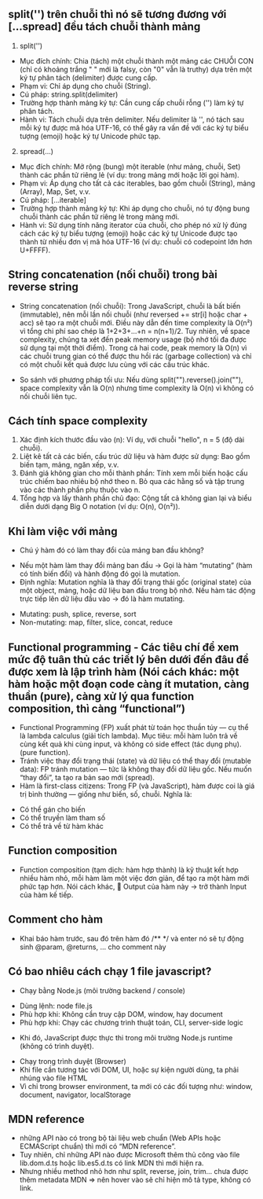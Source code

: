 ## split('') trên chuỗi thì nó sẽ tương đương với [...spread] đều tách chuỗi thành mảng

1. split('')

- Mục đích chính: Chia (tách) một chuỗi thành một mảng các CHUỖI CON (chỉ có khoảng trắng " " mới là falsy, còn "0" vẫn là truthy) dựa trên một ký tự phân tách (delimiter) được cung cấp.
- Phạm vi: Chỉ áp dụng cho chuỗi (String).
- Cú pháp: string.split(delimiter)
- Trường hợp thành mảng ký tự: Cần cung cấp chuỗi rỗng ('') làm ký tự phân tách.
- Hành vi: Tách chuỗi dựa trên delimiter. Nếu delimiter là '', nó tách sau mỗi ký tự được mã hóa UTF-16, có thể gây ra vấn đề với các ký tự biểu tượng (emoji) hoặc ký tự Unicode phức tạp.

2. spread(...)

- Mục đích chính: Mở rộng (bung) một iterable (như mảng, chuỗi, Set) thành các phần tử riêng lẻ (ví dụ: trong mảng mới hoặc lời gọi hàm).
- Phạm vi: Áp dụng cho tất cả các iterables, bao gồm chuỗi (String), mảng (Array), Map, Set, v.v.
- Cú pháp: [...iterable]
- Trường hợp thành mảng ký tự: Khi áp dụng cho chuỗi, nó tự động bung chuỗi thành các phần tử riêng lẻ trong mảng mới.
- Hành vi: Sử dụng tính năng iterator của chuỗi, cho phép nó xử lý đúng cách các ký tự biểu tượng (emoji) hoặc các ký tự Unicode được tạo thành từ nhiều đơn vị mã hóa UTF-16 (ví dụ: chuỗi có codepoint lớn hơn U+FFFF).

## String concatenation (nối chuỗi) trong bài reverse string

- String concatenation (nối chuỗi): Trong JavaScript, chuỗi là bất biến (immutable), nên mỗi lần nối chuỗi (như reversed += str[i] hoặc char + acc) sẽ tạo ra một chuỗi mới. Điều này dẫn đến time complexity là O(n²) vì tổng chi phí sao chép là 1+2+3+...+n = n(n+1)/2. Tuy nhiên, về space complexity, chúng ta xét đến peak memory usage (bộ nhớ tối đa được sử dụng tại một thời điểm). Trong cả hai code, peak memory là O(n) vì các chuỗi trung gian có thể được thu hồi rác (garbage collection) và chỉ có một chuỗi kết quả được lưu cùng với các cấu trúc khác.

- So sánh với phương pháp tối ưu: Nếu dùng split("").reverse().join(""), space complexity vẫn là O(n) nhưng time complexity là O(n) vì không có nối chuỗi liên tục.

## Cách tính space complexity

1. Xác định kích thước đầu vào (n): Ví dụ, với chuỗi "hello", n = 5 (độ dài chuỗi).
2. Liệt kê tất cả các biến, cấu trúc dữ liệu và hàm được sử dụng: Bao gồm biến tạm, mảng, ngăn xếp, v.v.
3. Đánh giá không gian cho mỗi thành phần: Tính xem mỗi biến hoặc cấu trúc chiếm bao nhiêu bộ nhớ theo n. Bỏ qua các hằng số và tập trung vào các thành phần phụ thuộc vào n.
4. Tổng hợp và lấy thành phần chủ đạo: Cộng tất cả không gian lại và biểu diễn dưới dạng Big O notation (ví dụ: O(n), O(n²)).

## Khi làm việc với mảng

- Chú ý hàm đó có làm thay đổi của mảng ban đầu không?

* Nếu một hàm làm thay đổi mảng ban đầu -> Gọi là hàm “mutating” (hàm có tính biến đổi) và hành động đó gọi là mutation.
* Định nghĩa: Mutation nghĩa là thay đổi trạng thái gốc (original state) của một object, mảng, hoặc dữ liệu ban đầu trong bộ nhớ. Nếu hàm tác động trực tiếp lên dữ liệu đầu vào → đó là hàm mutating.

- Mutating: push, splice, reverse, sort
- Non-mutating: map, filter, slice, concat, reduce

## Functional programming - Các tiêu chí để xem mức độ tuân thủ các triết lý bên dưới đến đâu để được xem là lập trình hàm (Nói cách khác: một hàm hoặc một đoạn code càng ít mutation, càng thuần (pure), càng xử lý qua function composition, thì càng “functional”)

- Functional Programming (FP) xuất phát từ toán học thuần túy — cụ thể là lambda calculus (giải tích lambda). Mục tiêu: mỗi hàm luôn trả về cùng kết quả khi cùng input, và không có side effect (tác dụng phụ). (pure function).
- Tránh việc thay đổi trạng thái (state) và dữ liệu có thể thay đổi (mutable data): FP tránh mutation — tức là không thay đổi dữ liệu gốc. Nếu muốn “thay đổi”, ta tạo ra bản sao mới (spread).
- Hàm là first-class citizens: Trong FP (và JavaScript), hàm được coi là giá trị bình thường — giống như biến, số, chuỗi. Nghĩa là:

* Có thể gán cho biến
* Có thể truyền làm tham số
* Có thể trả về từ hàm khác

## Function composition

- Function composition (tạm dịch: hàm hợp thành) là kỹ thuật kết hợp nhiều hàm nhỏ, mỗi hàm làm một việc đơn giản, để tạo ra một hàm mới phức tạp hơn. Nói cách khác, 🎯 Output của hàm này → trở thành Input của hàm kế tiếp.

## Comment cho hàm

- Khai báo hàm trước, sau đó trên hàm đó /\*\* \*/ và enter nó sẽ tự động sinh @param, @returns, ... cho comment này

## Có bao nhiêu cách chạy 1 file javascript?

- Chạy bằng Node.js (môi trường backend / console)

* Dùng lệnh: node file.js
* Phù hợp khi: Không cần truy cập DOM, window, hay document
* Phù hợp khi: Chạy các chương trình thuật toán, CLI, server-side logic

- Khi đó, JavaScript được thực thi trong môi trường Node.js runtime (không có trình duyệt).

* Chạy trong trình duyệt (Browser)
* Khi file cần tương tác với DOM, UI, hoặc sự kiện người dùng, ta phải nhúng vào file HTML
* Vì chỉ trong browser environment, ta mới có các đối tượng như: window, document, navigator, localStorage

## MDN reference

- những API nào có trong bộ tài liệu web chuẩn (Web APIs hoặc ECMAScript chuẩn) thì mới có “MDN reference”.
- Tuy nhiên, chỉ những API nào được Microsoft thêm thủ công vào file lib.dom.d.ts hoặc lib.es5.d.ts có link MDN thì mới hiện ra.
- Nhưng nhiều method nhỏ hơn như split, reverse, join, trim… chưa được thêm metadata MDN ⇒ nên hover vào sẽ chỉ hiện mô tả type, không có link.
